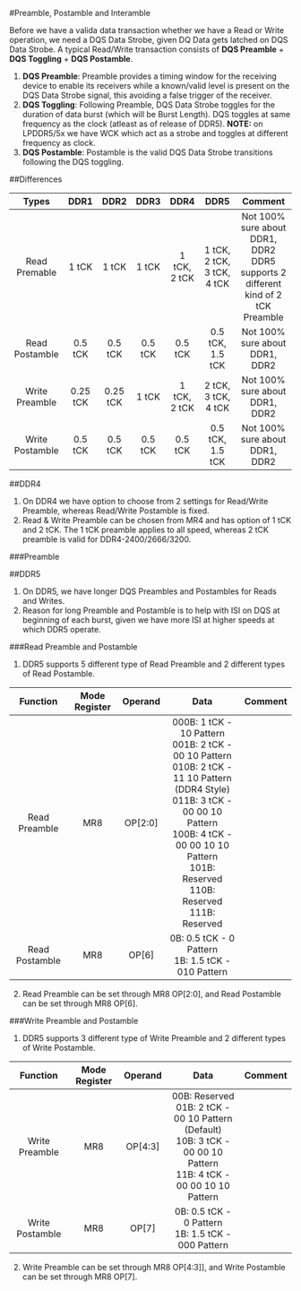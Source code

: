 #Preamble, Postamble and Interamble

Before we have a valida data transaction whether we have a Read or Write operation, we need a  DQS Data Strobe, given DQ Data gets latched on DQS Data Strobe. A typical Read/Write transaction consists of __DQS Preamble__ + __DQS Toggling__ + __DQS Postamble__.  
1. __DQS Preamble__: Preamble provides a timing window for the receiving device to enable its receivers while a known/valid level is present on the DQS Data Strobe signal, this avoiding a false trigger of the receiver.  
2. __DQS Toggling__: Following Preamble, DQS Data Strobe toggles for the duration of data burst (which will be Burst Length). DQS toggles at same frequency as the clock (atleast as of release of DDR5). __NOTE:__ on LPDDR5/5x we have WCK which act as a strobe and toggles at different frequency as clock.  
3. __DQS Postamble__: Postamble is the valid DQS Data Strobe transitions following the DQS toggling.

##Differences

|  Types  |      DDR1      |   DDR2    |      DDR3      |      DDR4      |   DDR5    | Comment | 
| :--------: |:-------------:| :---------:| :---------:| :--------: | :-------------:| :-------------:|
| Read Premable | 1 tCK | 1 tCK | 1 tCK | 1 tCK, 2 tCK | 1 tCK, 2 tCK, 3 tCK, 4 tCK | Not 100% sure about DDR1, DDR2 <br> DDR5 supports 2 different kind of 2 tCK Preamble |
| Read Postamble | 0.5 tCK| 0.5 tCK | 0.5 tCK | 0.5 tCK | 0.5 tCK, 1.5 tCK | Not 100% sure about DDR1, DDR2 |
| Write Preamble  | 0.25 tCK | 0.25 tCK | 1 tCK | 1 tCK, 2 tCK | 2 tCK, 3 tCK, 4 tCK | Not 100% sure about DDR1, DDR2 |
| Write Postamble  | 0.5 tCK | 0.5 tCK | 0.5 tCK | 0.5 tCK | 0.5 tCK, 1.5 tCK | Not 100% sure about DDR1, DDR2 |

##DDR4
1. On DDR4 we have option to choose from 2 settings for Read/Write Preamble, whereas Read/Write Postamble is fixed.  
2. Read & Write Preamble can be chosen from MR4 and has option of 1 tCK and 2 tCK. The 1 tCK preamble applies to all speed, whereas 2 tCK preamble is valid for DDR4-2400/2666/3200.

###Preamble


##DDR5
1. On DDR5, we have longer DQS Preambles and Postambles for Reads and Writes.  
2. Reason for long Preamble and Postamble is to help with ISI on DQS at beginning of each burst, given we have more ISI at higher speeds at which DDR5 operate.  

###Read Preamble and Postamble
1. DDR5 supports 5 different type of Read Preamble and 2 different types of Read Postamble.

|  Function  |      Mode Register      |   Operand    |      Data      |      Comment      |  
| :--------: |:-------------:| :---------:| :---------:| :--------: |
| Read Preamble | MR8 | OP[2:0] | 000B: 1 tCK - 10 Pattern <br> 001B: 2 tCK - 00 10 Pattern <br> 010B: 2 tCK - 11 10 Pattern (DDR4 Style) <br> 011B: 3 tCK - 00 00 10 Pattern <br> 100B: 4 tCK - 00 00 10 10 Pattern <br> 101B: Reserved <br>110B: Reserved <br>111B: Reserved| | 
| Read Postamble | MR8 | OP[6] | 0B: 0.5 tCK - 0 Pattern <br> 1B: 1.5 tCK - 010 Pattern | | 
2. Read Preamble can be set through MR8 OP[2:0], and Read Postamble can be set through MR8 OP[6].

###Write Preamble and Postamble
1. DDR5 supports 3 different type of Write Preamble and 2 different types of Write Postamble.

|  Function  |      Mode Register      |   Operand    |      Data      |      Comment      |  
| :--------: |:-------------:| :---------:| :---------:| :--------: |
| Write Preamble | MR8 | OP[4:3] | 00B: Reserved <br> 01B: 2 tCK - 00 10 Pattern (Default) <br> 10B: 3 tCK - 00 00 10 Pattern <br> 11B: 4 tCK - 00 00 10 10 Pattern | | 
| Write Postamble | MR8 | OP[7] | 0B: 0.5 tCK - 0 Pattern <br> 1B: 1.5 tCK - 000 Pattern | | 
2. Write Preamble can be set through MR8 OP[4:3]], and Write Postamble can be set through MR8 OP[7].
